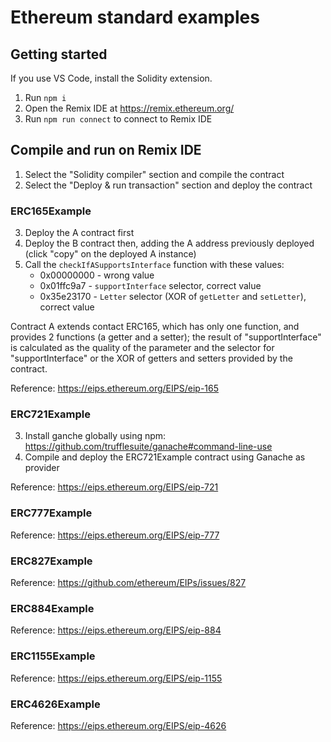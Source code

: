 # Ethereum standard examples

## Getting started
If you use VS Code, install the Solidity extension.
1. Run `npm i`
2. Open the Remix IDE at https://remix.ethereum.org/
3. Run `npm run connect` to connect to Remix IDE

## Compile and run on Remix IDE
1. Select the "Solidity compiler" section and compile the contract
2. Select the "Deploy & run transaction" section and deploy the contract

### ERC165Example
3. Deploy the A contract first
4. Deploy the B contract then, adding the A address previously deployed (click "copy" on the deployed A instance)
5. Call the `checkIfASupportsInterface` function with these values:
    - 0x00000000 - wrong value
    - 0x01ffc9a7 - `supportInterface` selector, correct value
    - 0x35e23170 - `Letter` selector (XOR of `getLetter` and `setLetter`), correct value

Contract A extends contact ERC165, which has only one function, and provides 2 functions (a getter and a setter); the result of "supportInterface" is calculated as the quality of the parameter and the selector for "supportInterface" or the XOR of getters and setters provided by the contract.

Reference: https://eips.ethereum.org/EIPS/eip-165

### ERC721Example
3. Install ganche globally using npm: https://github.com/trufflesuite/ganache#command-line-use
4. Compile and deploy the ERC721Example contract using Ganache as provider

Reference: https://eips.ethereum.org/EIPS/eip-721
### ERC777Example
Reference: https://eips.ethereum.org/EIPS/eip-777
### ERC827Example
Reference: https://github.com/ethereum/EIPs/issues/827
### ERC884Example
Reference: https://eips.ethereum.org/EIPS/eip-884
### ERC1155Example
Reference: https://eips.ethereum.org/EIPS/eip-1155
### ERC4626Example
Reference: https://eips.ethereum.org/EIPS/eip-4626
